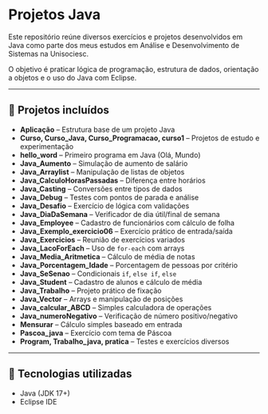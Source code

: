 # Projetos Java

Este repositório reúne diversos exercícios e projetos desenvolvidos em Java como parte dos meus estudos em Análise e Desenvolvimento de Sistemas na Unisociesc.

O objetivo é praticar lógica de programação, estrutura de dados, orientação a objetos e o uso do Java com Eclipse.

---

## 📁 Projetos incluídos

- **Aplicação** – Estrutura base de um projeto Java
- **Curso, Curso_Java, Curso_Programacao, curso1** – Projetos de estudo e experimentação
- **hello_word** – Primeiro programa em Java (Olá, Mundo)
- **Java_Aumento** – Simulação de aumento de salário
- **Java_Arraylist** – Manipulação de listas de objetos
- **Java_CalculoHorasPassadas** – Diferença entre horários
- **Java_Casting** – Conversões entre tipos de dados
- **Java_Debug** – Testes com pontos de parada e análise
- **Java_Desafio** – Exercício de lógica com validações
- **Java_DiaDaSemana** – Verificador de dia útil/final de semana
- **Java_Employee** – Cadastro de funcionários com cálculo de folha
- **Java_Exemplo_exercicio06** – Exercício prático de entrada/saída
- **Java_Exercicios** – Reunião de exercícios variados
- **Java_LacoForEach** – Uso de `for-each` com arrays
- **Java_Media_Aritmetica** – Cálculo de média de notas
- **Java_Porcentagem_Idade** – Porcentagem de pessoas por critério
- **Java_SeSenao** – Condicionais `if`, `else if`, `else`
- **Java_Student** – Cadastro de alunos e cálculo de média
- **Java_Trabalho** – Projeto prático de fixação
- **Java_Vector** – Arrays e manipulação de posições
- **Java_calcular_ABCD** – Simples calculadora de operações
- **Java_numeroNegativo** – Verificação de número positivo/negativo
- **Mensurar** – Cálculo simples baseado em entrada
- **Pascoa_java** – Exercício com tema de Páscoa
- **Program, Trabalho_java, pratica** – Testes e exercícios diversos

---

## 🧠 Tecnologias utilizadas

- Java (JDK 17+)
- Eclipse IDE

